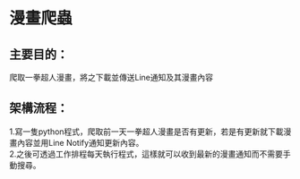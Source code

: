 # 漫畫爬蟲
## 主要目的：  
爬取一拳超人漫畫，將之下載並傳送Line通知及其漫畫內容

## 架構流程：  
1.寫一隻python程式，爬取前一天一拳超人漫畫是否有更新，若是有更新就下載漫畫內容並用Line Notify通知更新內容。  
2.之後可透過工作排程每天執行程式，這樣就可以收到最新的漫畫通知而不需要手動搜尋。

